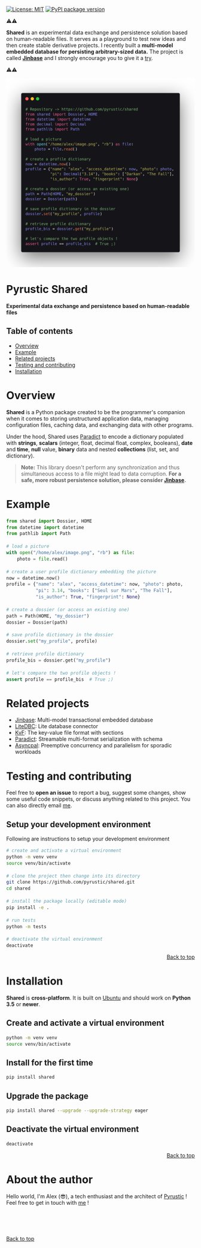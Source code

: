 [![License: MIT](https://img.shields.io/badge/License-MIT-yellow.svg)](https://opensource.org/licenses/MIT)
[![PyPI package version](https://img.shields.io/pypi/v/shared)](https://pypi.org/project/shared)


⚠️⚠️   

**Shared** is an experimental data exchange and persistence solution based on human-readable files. It serves as a playground to test new ideas and then create stable derivative projects. I recently built a **multi-model embedded database for persisting arbitrary-sized data.** The project is called **[Jinbase](https://github.com/pyrustic/jinbase/)** and I strongly encourage you to give it a [try](https://github.com/pyrustic/jinbase/).

⚠️⚠️   


<!-- Cover -->
<div align="center">
    <img src="https://raw.githubusercontent.com/pyrustic/misc/master/assets/shared/cover.png" alt="Cover" width="630">
    <p align="center">
    <i> </i>
    </p>
</div>



# Pyrustic Shared
**Experimental data exchange and persistence based on human-readable files**

## Table of contents
- [Overview](#overview) 
- [Example](#example) 
- [Related projects](#related-projects)
- [Testing and contributing](#testing-and-contributing)
- [Installation](#installation) 

# Overview
**Shared** is a Python package created to be the programmer's companion when it comes to storing unstructured application data, managing configuration files, caching data, and exchanging data with other programs.

Under the hood, Shared uses [Paradict](https://github.com/pyrustic/paradict) to encode a dictionary populated with **strings**, **scalars** (integer, float, decimal float, complex, booleans), **date** and **time**, **null** value, **binary** data and nested **collections** (list, set, and dictionary).

> **Note:** This library doesn't perform any synchronization and thus simultaneous access to a file might lead to data corruption. **For a safe, more robust persistence solution, please consider [Jinbase](https://github.com/pyrustic/jinbase).**

# Example
```python
from shared import Dossier, HOME
from datetime import datetime
from pathlib import Path

# load a picture
with open("/home/alex/image.png", "rb") as file:
    photo = file.read()

# create a user profile dictionary embedding the picture
now = datetime.now()
profile = {"name": "alex", "access_datetime": now, "photo": photo,
           "pi": 3.14, "books": ["Seul sur Mars", "The Fall"],
           "is_author": True, "fingerprint": None}

# create a dossier (or access an existing one)
path = Path(HOME, "my_dossier")
dossier = Dossier(path)

# save profile dictionary in the dossier
dossier.set("my_profile", profile)

# retrieve profile dictionary
profile_bis = dossier.get("my_profile")

# let's compare the two profile objects !
assert profile == profile_bis  # True ;)
```


# Related projects
- [Jinbase](https://github.com/pyrustic/jinbase): Multi-model transactional embedded database
- [LiteDBC](https://github.com/pyrustic/litedbc): Lite database connector
- [KvF](https://github.com/pyrustic/kvf): The key-value file format with sections 
- [Paradict](https://github.com/pyrustic/paradict): Streamable multi-format serialization with schema 
- [Asyncpal](https://github.com/pyrustic/asyncpal): Preemptive concurrency and parallelism for sporadic workloads

# Testing and contributing
Feel free to **open an issue** to report a bug, suggest some changes, show some useful code snippets, or discuss anything related to this project. You can also directly email [me](https://pyrustic.github.io/#contact).

## Setup your development environment
Following are instructions to setup your development environment

```bash
# create and activate a virtual environment
python -m venv venv
source venv/bin/activate

# clone the project then change into its directory
git clone https://github.com/pyrustic/shared.git
cd shared

# install the package locally (editable mode)
pip install -e .

# run tests
python -m tests

# deactivate the virtual environment
deactivate
```

<p align="right"><a href="#readme">Back to top</a></p>

# Installation
**Shared** is **cross-platform**. It is built on [Ubuntu](https://ubuntu.com/download/desktop) and should work on **Python 3.5** or **newer**.

## Create and activate a virtual environment
```bash
python -m venv venv
source venv/bin/activate
```

## Install for the first time

```bash
pip install shared
```

## Upgrade the package
```bash
pip install shared --upgrade --upgrade-strategy eager
```

## Deactivate the virtual environment
```bash
deactivate
```

<p align="right"><a href="#readme">Back to top</a></p>

# About the author
Hello world, I'm Alex (😎️), a tech enthusiast and the architect of [Pyrustic](https://pyrustic.github.io) ! Feel free to get in touch with [me](https://pyrustic.github.io/#contact) !

<br>
<br>
<br>

[Back to top](#readme)